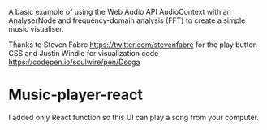 A basic example of using the Web Audio API AudioContext with an AnalyserNode and frequency-domain analysis (FFT) to create a simple music visualiser.

Thanks to Steven Fabre https://twitter.com/stevenfabre
for the play button CSS and Justin Windle for visualization code https://codepen.io/soulwire/pen/Dscga

# Music-player-react
I added only React function so this UI can play a song from your computer.
